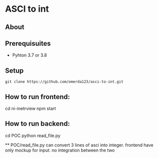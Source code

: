 # ASCI to int

## About

## Prerequisuites

* Pyhton 3.7 or 3.8

## Setup

    git clone https://github.com/omerda123/asci-to-int.git


## How to run frontend:
cd ni-inetrview
npm start

## How to run backend:
cd POC
python read_file.py


**  POC/read_file.py can convert 3 lines of asci into integer. frontend have only mockup for input.
no integration between the two